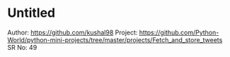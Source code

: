# Untitled

Author: https://github.com/kushal98
Project: https://github.com/Python-World/python-mini-projects/tree/master/projects/Fetch_and_store_tweets
SR No: 49
